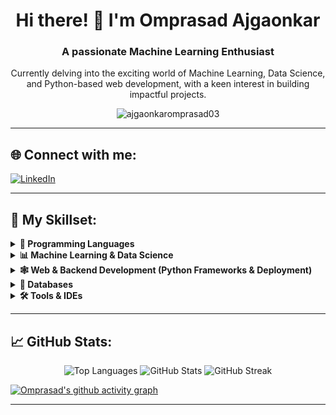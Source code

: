 <h1 align="center">Hi there! 👋 I'm Omprasad Ajgaonkar</h1>
<h3 align="center">A passionate Machine Learning Enthusiast</h3>

<p align="center">
  Currently delving into the exciting world of Machine Learning, Data Science, and Python-based web development, with a keen interest in building impactful projects.
</p>

<p align="center">
  <img src="https://komarev.com/ghpvc/?username=ajgaonkaromprasad03&label=Profile%20views&color=0e75b6&style=flat" alt="ajgaonkaromprasad03" />
</p>

---
## 🌐 Connect with me:
<p align="left">
  <a href="https://linkedin.com/in/omprasad-ajgaonkar" target="_blank">
    <img src="https://img.shields.io/badge/LinkedIn-0A66C2?style=for-the-badge&logo=linkedin&logoColor=white" alt="LinkedIn" />
  </a>
  </p>

---

## 🚀 My Skillset:

<details>
  <summary><b>🧠 Programming Languages</b></summary>
  <p align="center">
    <a href="https://www.python.org/" target="_blank" rel="noreferrer"> <img src="https://cdn.jsdelivr.net/gh/devicons/devicon/icons/python/python-original.svg" alt="Python" width="40" height="40"/> </a>
    <a href="https://www.w3.org/html/" target="_blank" rel="noreferrer"> <img src="https://cdn.jsdelivr.net/gh/devicons/devicon/icons/html5/html5-original-wordmark.svg" alt="HTML5" width="40" height="40"/> </a>
    <a href="https://www.w3schools.com/css/" target="_blank" rel="noreferrer"> <img src="https://cdn.jsdelivr.net/gh/devicons/devicon/icons/css3/css3-original-wordmark.svg" alt="CSS3" width="40" height="40"/> </a>
    <a href="https://developer.mozilla.org/en-US/docs/Web/JavaScript" target="_blank" rel="noreferrer"> <img src="https://cdn.jsdelivr.net/gh/devicons/devicon/icons/javascript/javascript-original.svg" alt="JavaScript" width="40" height="40"/> </a>
  </p>
</details>

<details>
  <summary><b>📊 Machine Learning & Data Science</b></summary>
  <p align="center">
    <a href="https://numpy.org/" target="_blank" rel="noreferrer"> <img src="https://cdn.jsdelivr.net/gh/devicons/devicon/icons/numpy/numpy-original.svg" alt="NumPy" width="40" height="40"/> </a>
    <a href="https://pandas.pydata.org/" target="_blank" rel="noreferrer"> <img src="https://cdn.jsdelivr.net/gh/devicons/devicon/icons/pandas/pandas-original.svg" alt="Pandas" width="40" height="40"/> </a>
    <a href="https://matplotlib.org/" target="_blank" rel="noreferrer"> <img src="https://cdn.jsdelivr.net/gh/devicons/devicon/icons/matplotlib/matplotlib-original.svg" alt="Matplotlib" width="40" height="40"/> </a>
    <a href="https://seaborn.pydata.org/" target="_blank" rel="noreferrer"> <img src="http://seaborn.pydata.org/_images/logo-mark-lightbg.svg" alt="Seaborn" width="40" height="40"/> </a>
    <a href="https://scikit-learn.org/" target="_blank" rel="noreferrer"> <img src="https://cdn.jsdelivr.net/gh/devicons/devicon/icons/scikitlearn/scikitlearn-original.svg" alt="Scikit-learn" width="40" height="40"/> </a>
    <a href="https://www.tensorflow.org/" target="_blank" rel="noreferrer"> <img src="https://cdn.jsdelivr.net/gh/devicons/devicon/icons/tensorflow/tensorflow-original.svg" alt="TensorFlow" width="40" height="40"/> </a>
    <a href="https://pytorch.org/" target="_blank" rel="noreferrer"> <img src="https://cdn.jsdelivr.net/gh/devicons/devicon/icons/pytorch/pytorch-original.svg" alt="PyTorch" width="40" height="40"/> </a>
    <a href="https://opencv.org/" target="_blank" rel="noreferrer"> <img src="https://cdn.jsdelivr.net/gh/devicons/devicon/icons/opencv/opencv-original.svg" alt="OpenCV" width="40" height="40"/> </a>
  </p>
</details>

<details>
  <summary><b>🕸️ Web & Backend Development (Python Frameworks & Deployment)</b></summary>
  <p align="center">
    <a href="https://www.djangoproject.com/" target="_blank" rel="noreferrer"> <img src="https://cdn.jsdelivr.net/gh/devicons/devicon/icons/django/django-plain.svg" alt="Django" width="40" height="40"/> </a>
    <a href="https://flask.palletsprojects.com/" target="_blank" rel="noreferrer"> <img src="https://cdn.jsdelivr.net/gh/devicons/devicon/icons/flask/flask-original.svg" alt="Flask" width="40" height="40"/> </a>
    <a href="https://streamlit.io/" target="_blank" rel="noreferrer"> <img src="https://cdn.jsdelivr.net/gh/devicons/devicon/icons/streamlit/streamlit-original.svg" alt="Streamlit" width="40" height="40"/> </a>
    <a href="https://render.com/" target="_blank" rel="noreferrer"> <img src="https://cdn.jsdelivr.net/gh/devicons/devicon/icons/render/render-original.svg" alt="Render" width="40" height="40"/> </a>
    <a href="https://heroku.com" target="_blank" rel="noreferrer"> <img src="https://cdn.jsdelivr.net/gh/devicons/devicon/icons/heroku/heroku-original.svg" alt="Heroku" width="40" height="40"/> </a>
  </p>
</details>

<details>
  <summary><b>💾 Databases</b></summary>
  <p align="center">
    <a href="https://www.mysql.com/" target="_blank" rel="noreferrer"> <img src="https://cdn.jsdelivr.net/gh/devicons/devicon/icons/mysql/mysql-original-wordmark.svg" alt="MySQL" width="40" height="40"/> </a>
    <a href="https://www.postgresql.org" target="_blank" rel="noreferrer"> <img src="https://cdn.jsdelivr.net/gh/devicons/devicon/icons/postgresql/postgresql-original.svg" alt="PostgreSQL" width="40" height="40"/> </a>
  </p>
</details>

<details>
  <summary><b>🛠️ Tools & IDEs</b></summary>
  <p align="center">
    <a href="https://git-scm.com/" target="_blank" rel="noreferrer"> <img src="https://cdn.jsdelivr.net/gh/devicons/devicon/icons/git/git-original.svg" alt="Git" width="40" height="40"/> </a>
    <a href="https://code.visualstudio.com/" target="_blank" rel="noreferrer"> <img src="https://cdn.jsdelivr.net/gh/devicons/devicon/icons/vscode/vscode-original.svg" alt="VS Code" width="40" height="40"/> </a>
    <a href="https://www.jetbrains.com/pycharm/" target="_blank" rel="noreferrer"> <img src="https://cdn.jsdelivr.net/gh/devicons/devicon/icons/pycharm/pycharm-original.svg" alt="PyCharm" width="40" height="40"/> </a>
  </p>
</details>

---

## 📈 GitHub Stats:

<p align="center">
  <img src="https://github-readme-stats.vercel.app/api/top-langs/?username=ajgaonkaromprasad03&layout=compact&theme=default&hide_border=true" alt="Top Languages" />
  <img src="https://github-readme-stats.vercel.app/api?username=ajgaonkaromprasad03&show_icons=true&locale=en&theme=default&hide_border=true" alt="GitHub Stats" />
  <img src="https://github-readme-streak-stats.herokuapp.com/?user=ajgaonkaromprasad03&theme=defaul&hide_border=true" alt="GitHub Streak" />
</p>

[![Omprasad's github activity graph](https://github-readme-activity-graph.vercel.app/graph?username=ajgaonkaromprasad03&bg_color=00000&color=ff047d&line=9e4c98&point=403d3d&area=true)](https://github.com=ajgaonkaromprasad03/github-readme-activity-graph)

---
